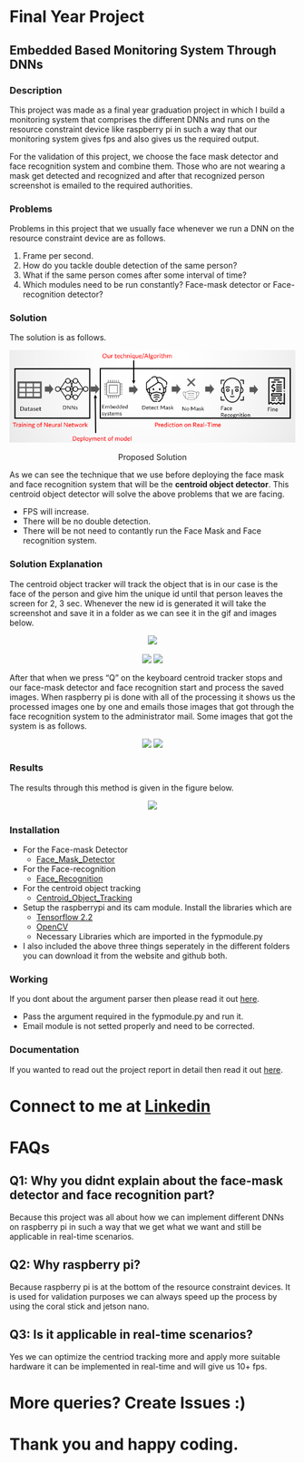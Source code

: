 # Final Year Project
## Embedded Based Monitoring System Through DNNs
### Description
This project was made as a final year graduation project in which I build a monitoring system that comprises the different DNNs and runs on the resource constraint device like raspberry pi in such a way that our monitoring system gives fps and also gives us the required output.

For the validation of this project, we choose the face mask detector and face recognition system and combine them. Those who are not wearing a mask get detected and recognized and after that recognized person screenshot is emailed to the required authorities.
### Problems
Problems in this project that we usually face whenever we run a DNN on the resource constraint device are as follows.
1) Frame per second.
2) How do you tackle double detection of the same person?
3) What if the same person comes after some interval of time?
4) Which modules need to be run constantly? Face-mask detector or Face-recognition detector?
### Solution
The solution is as follows.

<p align="center">
  <img src="Solution.png" />
</p>
<p align="center">
    Proposed Solution
</p>

As we can see the technique that we use before deploying the face mask and face recognition system that will be the **centroid object detector**. This centroid object detector will solve the above problems that we are facing.
- FPS will increase.
- There will be no double detection.
- There will be not need to contantly run the Face Mask and Face recognition system.

### Solution Explanation
The centroid object tracker will track the object that is in our case is the face of the person and give him the unique id until that person leaves the screen for 2, 3 sec. Whenever the new id is generated it will take the screenshot and save it in a folder as we can see it in the gif and images below.
<p align="center">
  <img src= "https://user-images.githubusercontent.com/46097990/155760556-09a94856-bf4b-451d-962e-88b87f75c961.gif" />
</p>

<p align="center">
  <img src="https://user-images.githubusercontent.com/46097990/155760166-c0589fb9-2cf1-4c41-9d2d-bac759520179.png" />
  <img src="https://user-images.githubusercontent.com/46097990/155760967-509ea381-aa67-4e41-b221-c486642df8fb.png"/>
</p>

After that when we press “Q” on the keyboard centroid tracker stops and our face-mask detector and face recognition start and process the saved images. When raspberry pi is done with all of the processing it shows us the processed images one by one and emails those images that got through the face recognition system to the administrator mail. Some images that got the system is as follows.

<p align="center">
  <img src="https://user-images.githubusercontent.com/46097990/155765659-6dbcb552-d1b4-4aa7-a7f8-b341330307ba.jpg" />
  <img src= "https://user-images.githubusercontent.com/46097990/155765665-25e65965-3967-4aee-bda8-ebbd3bbb1315.jpg" />
</p>

### Results
The results through this method is given in the figure below.
<p align="center">
  <img src="https://user-images.githubusercontent.com/46097990/155770984-5d054116-7bf4-4d10-9e71-9519dce90dfe.png" />
</p>

### Installation
- For the Face-mask Detector 
  - [Face_Mask_Detector](https://pyimagesearch.com/2020/05/04/covid-19-face-mask-detector-with-opencv-keras-tensorflow-and-deep-learning/) 
- For the Face-recognition
  - [Face_Recognition](https://pyimagesearch.com/2018/06/18/face-recognition-with-opencv-python-and-deep-learning/)
- For the centroid object tracking
  - [Centroid_Object_Tracking](https://pyimagesearch.com/2018/07/23/simple-object-tracking-with-opencv/)
- Setup the raspberrypi and its cam module. Install the libraries which are
  - [Tensorflow 2.2](https://qengineering.eu/install-tensorflow-2.2.0-on-raspberry-pi-4.html)
  - [OpenCV](https://pyimagesearch.com/2019/09/16/install-opencv-4-on-raspberry-pi-4-and-raspbian-buster/)
  - Necessary Libraries which are imported in the fypmodule.py
- I also included the above three things seperately in the different folders you can download it from the website and github both.

### Working
If you dont about the argument parser then please read it out [here](https://pyimagesearch.com/2018/03/12/python-argparse-command-line-arguments/).
- Pass the argument required in the fypmodule.py and run it.
- Email module is not setted properly and need to be corrected.

### Documentation
If you wanted to read out the project report in detail then read it out [here](https://drive.google.com/drive/folders/1wzRpmlljUwoEFOQxxh5QWNSUp5VB5850?usp=sharing).

# Connect to me at [Linkedin](https://www.linkedin.com/in/mohtshim-ali-7137a5156/)

# FAQs
## Q1: Why you didnt explain about the face-mask detector and face recognition part?
Because this project was all about how we can implement different DNNs on raspberry pi in such a way that we get what we want and still be applicable in real-time scenarios.
## Q2: Why raspberry pi?
Because raspberry pi is at the bottom of the resource constraint devices. It is used for validation purposes we can always speed up the process by using the coral stick and jetson nano.
## Q3: Is it applicable in real-time scenarios?
Yes we can optimize the centriod tracking more and apply more suitable hardware it can be implemented in real-time and will give us 10+ fps.

# More queries? Create Issues :)
# Thank you and happy coding.

